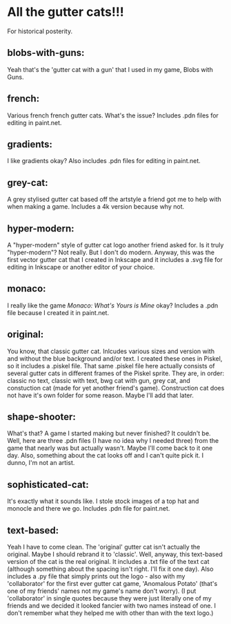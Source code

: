 # All the gutter cats!!!
For historical posterity.

## blobs-with-guns:
Yeah that's the 'gutter cat with a gun' that I used in my game, Blobs with Guns.

## french:
Various french french gutter cats. What's the issue? Includes .pdn files for editing in paint.net.

## gradients:
I like gradients okay? Also includes .pdn files for editing in paint.net.

## grey-cat:
A grey stylised gutter cat based off the artstyle a friend got me to help with when making a game. Includes a 4k version because why not.

## hyper-modern:
A "hyper-modern" style of gutter cat logo another friend asked for. Is it truly "hyper-modern"? Not really. But I don't do modern.
Anyway, this was the first vector gutter cat that I created in Inkscape and it includes a .svg file for editing in Inkscape or another editor of your choice.

## monaco:
I really like the game *Monaco: What's Yours is Mine* okay? Includes a .pdn file because I created it in paint.net.

## original:
You know, that classic gutter cat. Inlcudes various sizes and version with and without the blue background and/or text. I created these ones in Piskel, so it includes a .piskel file.
That same .piskel file here actually consists of several gutter cats in different frames of the Piskel sprite. They are, in order: classic no text, classic with text, bwg cat with gun, grey cat, and constuction cat (made for yet another friend's game).
Construction cat does not have it's own folder for some reason. Maybe I'll add that later.

## shape-shooter:
What's that? A game I started making but never finished? It couldn't be. Well, here are three .pdn files (I have no idea why I needed three) from the game that nearly was but actually wasn't. Maybe I'll come back to it one day.
Also, something about the cat looks off and I can't quite pick it. I dunno, I'm not an artist.

## sophisticated-cat:
It's exactly what it sounds like. I stole stock images of a top hat and monocle and there we go. Includes .pdn file for paint.net.

## text-based:
Yeah I have to come clean. The 'original' gutter cat isn't actually the original. Maybe I should rebrand it to 'classic'. Well, anyway, this text-based version of the cat is the real original.
It includes a .txt file of the text cat (although something about the spacing isn't right. I'll fix it one day).
Also includes a .py file that simply prints out the logo - also with my 'collaborator' for the first ever gutter cat game, 'Anomalous Potato' (that's one of my friends' names not my game's name don't worry).
(I put 'collaborator' in single quotes because they were just literally one of my friends and we decided it looked fancier with two names instead of one. I don't remember what they helped me with other than with the text logo.)
